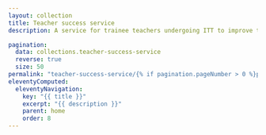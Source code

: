```yaml
---
layout: collection
title: Teacher success service
description: A service for trainee teachers undergoing ITT to improve their training experience and get support and resources they need to succeed

pagination:
  data: collections.teacher-success-service
  reverse: true
  size: 50
permalink: "teacher-success-service/{% if pagination.pageNumber > 0 %}page/{{ pagination.pageNumber + 1 }}{% endif %}/"
eleventyComputed:
  eleventyNavigation:
    key: "{{ title }}"
    excerpt: "{{ description }}"
    parent: home
    order: 8
---
```

